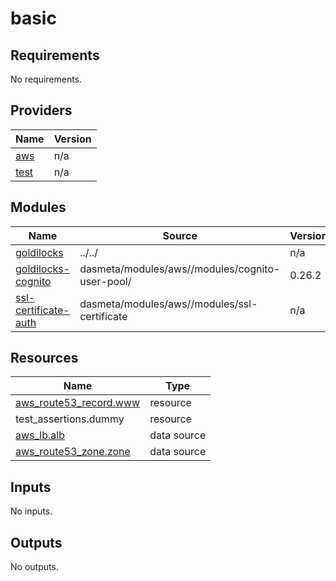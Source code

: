 # basic

<!-- BEGINNING OF PRE-COMMIT-TERRAFORM DOCS HOOK -->
## Requirements

No requirements.

## Providers

| Name | Version |
|------|---------|
| <a name="provider_aws"></a> [aws](#provider\_aws) | n/a |
| <a name="provider_test"></a> [test](#provider\_test) | n/a |

## Modules

| Name | Source | Version |
|------|--------|---------|
| <a name="module_goldilocks"></a> [goldilocks](#module\_goldilocks) | ../../ | n/a |
| <a name="module_goldilocks-cognito"></a> [goldilocks-cognito](#module\_goldilocks-cognito) | dasmeta/modules/aws//modules/cognito-user-pool/ | 0.26.2 |
| <a name="module_ssl-certificate-auth"></a> [ssl-certificate-auth](#module\_ssl-certificate-auth) | dasmeta/modules/aws//modules/ssl-certificate | n/a |

## Resources

| Name | Type |
|------|------|
| [aws_route53_record.www](https://registry.terraform.io/providers/hashicorp/aws/latest/docs/resources/route53_record) | resource |
| test_assertions.dummy | resource |
| [aws_lb.alb](https://registry.terraform.io/providers/hashicorp/aws/latest/docs/data-sources/lb) | data source |
| [aws_route53_zone.zone](https://registry.terraform.io/providers/hashicorp/aws/latest/docs/data-sources/route53_zone) | data source |

## Inputs

No inputs.

## Outputs

No outputs.
<!-- END OF PRE-COMMIT-TERRAFORM DOCS HOOK -->
